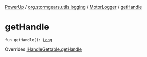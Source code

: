 [PowerUp](../../index.md) / [org.stormgears.utils.logging](../index.md) / [MotorLogger](index.md) / [getHandle](./get-handle.md)

# getHandle

`fun getHandle(): `[`Long`](https://kotlinlang.org/api/latest/jvm/stdlib/kotlin/-long/index.html)

Overrides [IHandleGettable.getHandle](../../org.stormgears.utils.talons/-i-talon-java-helpers/__-d-o_-n-o-t_-u-s-e_-o-r_-y-o-u_-w-i-l-l_-b-e_-f-i-r-e-d/-i-handle-gettable/get-handle.md)

